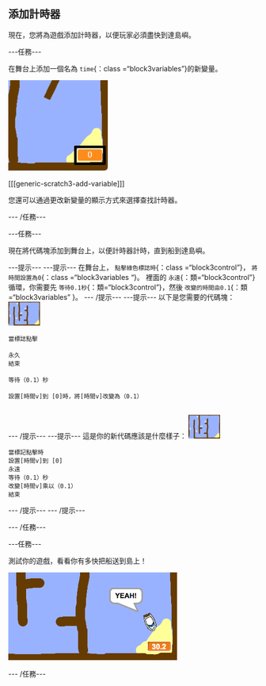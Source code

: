 ## 添加計時器

現在，您將為遊戲添加計時器，以便玩家必須盡快到達島嶼。

\---任務\---

在舞台上添加一個名為 `time`{：class =“block3variables”}的新變量。

![截圖](images/boat-variable-annotated.png)

[[[generic-scratch3-add-variable]]]

您還可以通過更改新變量的顯示方式來選擇查找計時器。

\--- /任務\---

\---任務\---

現在將代碼塊添加到舞台上，以便計時器計時，直到船到達島嶼。

\---提示\--- \---提示\--- 在舞台上， `點擊綠色標誌時`{：class =“block3control”}， `將時間設置為0`{：class =“block3variables “}。 裡面的 `永遠`{：類=“block3control”}循環，你需要先 `等待0.1秒`{：類=“block3control”}，然後 `改變的時間由0.1`{：類=“block3variables” }。 \--- /提示\--- \---提示\--- 以下是您需要的代碼塊： ![階段](images/stage.png)

```blocks3
當標誌點擊

永久
結束

等待（0.1）秒

設置[時間v]到 [0]時，將[時間v]改變為（0.1）


```

\--- /提示\--- \---提示\--- 這是你的新代碼應該是什麼樣子： ![階段](images/stage.png)

```blocks3
當標記點擊時
設置[時間v]到 [0]
永遠
等待（0.1）秒
改變[時間v]乘以（0.1）
結束
```

\--- /提示\--- \--- /提示\---

\--- /任務\---

\---任務\---

測試你的遊戲，看看你有多快把船送到島上！

![截圖](images/boat-variable-test.png)

\--- /任務\---